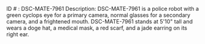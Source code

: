 ID # : DSC-MATE-7961
Description: DSC-MATE-7961 is a police robot with a green cyclops eye for a primary camera, normal glasses for a secondary camera, and a frightened mouth. DSC-MATE-7961 stands at 5'10" tall and wears a doge hat, a medical mask, a red scarf, and a jade earring on its right ear.